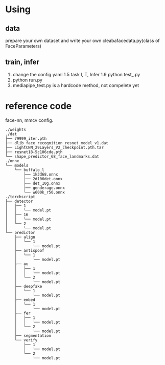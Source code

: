 # Using
## data
prepare your own dataset and write your own cleabafacedata.py(class of FaceParameters)
## train, infer
1. change the config.yaml 
    1.5 task I, T, Infer
    1.9 python test_.py
2. python run.py
3. mediapipe_test.py is a hardcode method, not compelete yet

# reference code
face-nn, mmcv config. 
```
./weights
./dat
├── 79999_iter.pth
├── dlib_face_recognition_resnet_model_v1.dat
├── LightCNN_29Layers_V2_checkpoint.pth.tar
├── resnet18-5c106cde.pth
└── shape_predictor_68_face_landmarks.dat
./onnx
└── models
    └── buffalo_l
        ├── 1k3d68.onnx
        ├── 2d106det.onnx
        ├── det_10g.onnx
        ├── genderage.onnx
        └── w600k_r50.onnx
./torchscript
├── detector
│   ├── 1
│   │   └── model.pt
│   ├── 16
│   │   └── model.pt
│   └── 2
│       └── model.pt
└── predictor
    ├── align
    │   └── 1
    │       └── model.pt
    ├── antispoof
    │   └── 1
    │       └── model.pt
    ├── au
    │   ├── 1
    │   │   └── model.pt
    │   └── 2
    │       └── model.pt
    ├── deepfake
    │   └── 1
    │       └── model.pt
    ├── embed
    │   └── 1
    │       └── model.pt
    ├── fer
    │   ├── 1
    │   │   └── model.pt
    │   └── 2
    │       └── model.pt
    ├── segmentation
    └── verify
        ├── 1
        │   └── model.pt
        └── 2
            └── model.pt
```